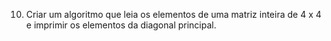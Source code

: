 10. Criar um algoritmo que leia os elementos de uma matriz inteira de 4 x 4 e imprimir os elementos da diagonal principal.
